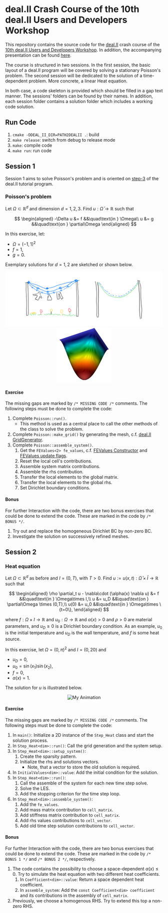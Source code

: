# deal.II Crash Course of the 10th deal.II Users and Developers Workshop

This repository contains the source code for the [deal.II](https://www.dealii.org) crash course of the [10th deal.II Users and Developers Workshop](https://www.dealii.org/workshop-2023/). In addition, the accompanying presentation can be found [here](deal_II_Workshop_Crash_Course_Sep_10_2023.pdf).

The course is structured in two sessions. In the first session, the basic layout of a deal.II program will be covered by solving a stationary Poisson's problem. The second session will be dedicated to the solution of a time-dependent problem. More concrete, a linear Heat equation.

In both case, a code skeleton is provided which should be filled in a gap text manner. The sessions' folders can be found by their names. In addition, each session folder contains a solution folder which includes a working code solution.

## Run Code

1. `cmake -DDEAL_II_DIR=PATH2DEALII .`: build 
2. `make release`: switch from debug to release mode
3. `make`: compile code
4. `make run`: run code

## Session 1 
Session 1 aims to solve Poisson's problem and is oriented on [step-3](https://www.dealii.org/current/doxygen/deal.II/step_3.html) of the deal.II tutorial program. 

### Poisson's problem
Let $\Omega\subset\mathbb{R}^d$ and dimension $d=1,2,3$. Find $u:\bar{\Omega}\to\mathbb{R}$ such that

$$
\begin{aligned}
-\Delta u &= f &&\quad\text{in } \Omega\\
u &= g &&\quad\text{on } \partial\Omega
\end{aligned}
$$

In this exercise, let:

- $\Omega = (-1,1)^2$
- $f = 1$,
- $g = 0$.

Exemplary solutions for $d=1,2$ are sketched or shown below.
<div style="text-align:center">
    <img src="images/high_fidelity_1d.png" alt="Poisson 2D" height="175"/>
    <img src="images/poisson_2d.png" alt="Poisson 2D" height="175"/>
</div>

#### Exercise
The missing gaps are marked by `/* MISSING CODE /*` comments. The following steps must be done to complete the code:

1. Complete `Poisson::run()`.
   - This method is used as a central place to call the other methods of the class to solve the problem.
2. Complete `Poisson::make_grid()` by generating the mesh, c.f. [deal.II GridGenerator](https://www.dealii.org/current/doxygen/deal.II/namespaceGridGenerator.html#acea0cbcd68e52ce8113d1134b87de403).
3. Complete `Poisson::assemble_system()`.
   1. Get the `FEValues<2> fe_values`, c.f. [FEValues Constructor](https://www.dealii.org/current/doxygen/deal.II/classFEValues.html#a80f982108aa0d834923a57fa328d1c7e) and [FEValues update flags](https://www.dealii.org/current/doxygen/deal.II/group__feaccess.html#gaa94b67d2fdcc390690c523f28019e52f).
   2. Reset the local cell's contributions.
   3. Assemble system matrix contributions.
   4. Assemble the rhs contribution. 
   5. Transfer the local elements to the global matrix.
   6. Transfer the local elements to the global rhs.
   7. Set Dirichlet boundary conditions.

#### Bonus
For further Interaction with the code, there are two bonus exercises that could be done to extend the code. These are marked in the code by `/* BONUS */`.

1. Try out and replace the homogeneous Dirichlet BC by non-zero BC.
2. Investigate the solution on successively refined meshes.


## Session 2
### Heat equation

Let $\Omega\subset \mathbb{R}^d$ as before and $I=(0,T)$, with $T>0$. Find $u:=u(x,t):\bar{\Omega}\times \bar{I}\to \mathbb{R}$ such that

$$
\begin{aligned}
\rho \partial_t u - \nabla\cdot (\alpha(x) \nabla u) &= f &&\quad\text{in } \Omega\times
I,\\
u &= u_D &&\quad\text{on } \partial\Omega \times (0,T),\\
u(0) &= u_0 &&\quad\text{in } \Omega\times \{t=0\},
\end{aligned}
$$

where $f:\Omega\times I\to \mathbb{R}$ and $u_0:\Omega\to\mathbb{R}$ and $\alpha(x)>0$ and $\rho>0$ are material parameters, and $u_D\geq 0$ is a Dirichlet boundary condition. As an example, $u_0$ is the initial temperature and $u_D$ is the wall temperature, and $f$ is some heat source.

In this exercise, let $\Omega = (0,\pi)^2$ and $I = (0,20)$ and

- $u_D = 0$,
- $u_0 = \sin(x_1)\sin(x_2)$,
- $f = 0$,
- $\alpha(x) = 1$.

The solution for $u$ is illustrated below.
<div style="text-align:center">
   <img src="images/heat_2d.gif" alt="My Animation" class="center-image" height="200" loop>
</div>

#### Exercise
The missing gaps are marked by `/* MISSING CODE /*` comments. The following steps must be done to complete the code:

1. In `main()`: Initialize a 2D instance of the `Step_Heat` class and start the solution process.
2. In `Step_Heat<dim>::run()`: Call the grid generation and the system setup. 
3. In `Step_Heat<dim>::setup_system()`:
   1. Create the sparsity pattern. 
   2. Initialize the rhs and solutions vectors. 
      - Note, that a vector to store the old solution is required.
4. In `InitialValues<dim>::value`: Add the initial condition for the solution.
5. In `Step_Heat<dim>::run()`:
   1. Call the assemble of the system for each new time step solve.
   2. Solve the LES.
   3. Add the stopping criterion for the time step loop.
6. In `Step_Heat<dim>::assemble_system()`:
   1. Add the `fe_values`.
   2. Add mass matrix contribution to `cell_matrix`.
   3. Add stiffness matrix contribution to `cell_matrix`.
   4. Add rhs values contributions to `cell_vector`.
   5. Add old time step solution contributions to `cell_vector`.

#### Bonus
For further Interaction with the code, there are two bonus exercises that could be done to extend the code. These are marked in the code by `/* BONUS 1 */` and `/* BONUS 2 */`, respectively.

1. The code contains the possibility to choose a space-dependent $\alpha(x) \leq 0$. Try to simulate the heat equation with two different heat coefficients.
   1. In `Coefficient<dim>::value`: Return a space dependent heat coefficient.
   2. In `assemble_system`: Add the `const Coefficient<dim> coefficient` and its contributions in the assembly of `cell_matrix`.
2. Previously, we choose a homogenous RHS. Try to extend this top a non-zero RHS.
